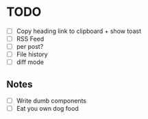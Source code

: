 # TODO

- [ ]  Copy heading link to clipboard + show toast
- [ ]  RSS Feed
  - [ ]  per post?
- [ ]  File history
  - [ ]  diff mode

## Notes

- [ ] Write dumb components
- [ ] Eat you own dog food